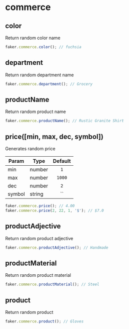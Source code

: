 # commerce

## color

Return random color name

```js
faker.commerce.color(); // fuchsia
```

## department

Return random department name

```js
faker.commerce.department(); // Grocery
```

## productName

Return random product name

```js
faker.commerce.productName(); // Rustic Granite Shirt
```

## price([min, max, dec, symbol])

Generates random price


| Param  | Type   | Default |
| ------ | ------ | :-----: |
| min    | number |   `1`   |
| max    | number | `1000`  |
| dec    | number |   `2`   |
| symbol | string |   ``    |


```js
faker.commerce.price(); // 4.00
faker.commerce.price(2, 22, 1, '$'); // $7.0
```

## productAdjective

Return random product adjective

```js
faker.commerce.productAdjective(); // Handmade
```

## productMaterial

Return random product material

```js
faker.commerce.productMaterial(); // Steel
```

## product

Return random product

```js
faker.commerce.product(); // Gloves
```